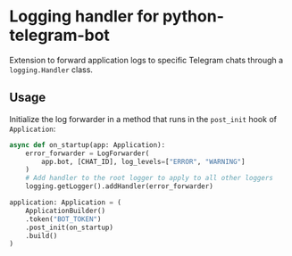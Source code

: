 # Logging handler for python-telegram-bot
Extension to forward application logs to specific Telegram chats through a `logging.Handler` class.

## Usage
Initialize the log forwarder in a method that runs in the `post_init` hook of `Application`:

```python
async def on_startup(app: Application):
    error_forwarder = LogForwarder(
        app.bot, [CHAT_ID], log_levels=["ERROR", "WARNING"]
    )
    # Add handler to the root logger to apply to all other loggers
    logging.getLogger().addHandler(error_forwarder)

application: Application = (
    ApplicationBuilder()
    .token("BOT_TOKEN")
    .post_init(on_startup)
    .build()
)
```
